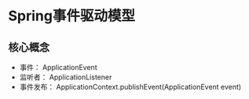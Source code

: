# Spring事件驱动模型

## 核心概念
* 事件： ApplicationEvent
* 监听者： ApplicationListener
* 事件发布： ApplicationContext.publishEvent(ApplicationEvent event)